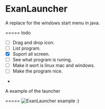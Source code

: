 # ExanLauncher 
A replace for the windows start menu in java.

=====
todo

- [ ] Drag and drop icon.
- [ ] List program.
- [x] Suport all screen.
- [ ] See what program is runing.
- [ ] Make it wort is linux mac and windows.
- [ ] Make the program nice.
- 
A example of the launcher

=====
![ExanLauncher example](https://puu.sh/qmjnV/406f82a2c5.gif)
:)
